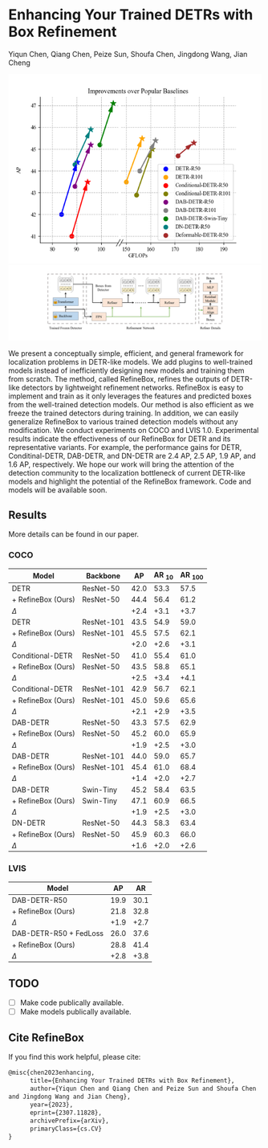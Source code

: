 
# Enhancing Your Trained DETRs with Box Refinement

Yiqun Chen, Qiang Chen, Peize Sun, Shoufa Chen, Jingdong Wang, Jian Cheng

![](./assets/improvements.png)
![](./assets/ModelDetails.png)

We present a conceptually simple, efficient, and general framework for localization problems in DETR-like models. We add plugins to well-trained models instead of inefficiently designing new models and training them from scratch. The method, called RefineBox, refines the outputs of DETR-like detectors by lightweight refinement networks. RefineBox is easy to implement and train as it only leverages the features and predicted boxes from the well-trained detection models. Our method is also efficient as we freeze the trained detectors during training. In addition, we can easily generalize RefineBox to various trained detection models without any modification. We conduct experiments on COCO and LVIS $1.0$. Experimental results indicate the effectiveness of our RefineBox for DETR and its representative variants. For example, the performance gains for DETR, Conditinal-DETR, DAB-DETR, and DN-DETR are 2.4 AP, 2.5 AP, 1.9 AP, and 1.6 AP, respectively. We hope our work will bring the attention of the detection community to the localization bottleneck of current DETR-like models and highlight the potential of the RefineBox framework. Code and models will be available soon.

## Results

More details can be found in our paper.

### COCO

| Model               | Backbone   | AP   | AR $_{10}$ | AR $_{100}$ |
| -----               | --------   | ---- | ---------- | ----------- |
| DETR                | ResNet-50  | 42.0 | 53.3       | 57.5        |
| +  RefineBox (Ours) | ResNet-50  | 44.4 | 56.4       | 61.2        |
| $\Delta$            |            | +2.4 | +3.1       | +3.7        |
| DETR                | ResNet-101 | 43.5 | 54.9       | 59.0        |
| +  RefineBox (Ours) | ResNet-101 | 45.5 | 57.5       | 62.1        |
| $\Delta$            |            | +2.0 | +2.6       | +3.1        |
| Conditional-DETR    | ResNet-50  | 41.0 | 55.4       | 61.0        |
| +  RefineBox (Ours) | ResNet-50  | 43.5 | 58.8       | 65.1        |
| $\Delta$            |            | +2.5 | +3.4       | +4.1        |
| Conditional-DETR    | ResNet-101 | 42.9 | 56.7       | 62.1        |
| +  RefineBox (Ours) | ResNet-101 | 45.0 | 59.6       | 65.6        |
| $\Delta$            |            | +2.1 | +2.9       | +3.5        |
| DAB-DETR            | ResNet-50  | 43.3 | 57.5       | 62.9        |
| +  RefineBox (Ours) | ResNet-50  | 45.2 | 60.0       | 65.9        |
| $\Delta$            |            | +1.9 | +2.5       | +3.0        |
| DAB-DETR            | ResNet-101 | 44.0 | 59.0       | 65.7        |
| +  RefineBox (Ours) | ResNet-101 | 45.4 | 61.0       | 68.4        |
| $\Delta$            |            | +1.4 | +2.0       | +2.7        |
| DAB-DETR            | Swin-Tiny  | 45.2 | 58.4       | 63.5        |
| +  RefineBox (Ours) | Swin-Tiny  | 47.1 | 60.9       | 66.5        |
| $\Delta$            |            | +1.9 | +2.5       | +3.0        |
| DN-DETR             | ResNet-50  | 44.3 | 58.3       | 63.4        |
| +  RefineBox (Ours) | ResNet-50  | 45.9 | 60.3       | 66.0        |
| $\Delta$            |            | +1.6 | +2.0       | +2.6        |

### LVIS

| Model                  | AP   | AR   |
| -----                  | --   | --   |
| DAB-DETR-R50           | 19.9 | 30.1 |
| + RefineBox (Ours)     | 21.8 | 32.8 |
| $\Delta$               | +1.9 | +2.7 |
| DAB-DETR-R50 + FedLoss | 26.0 | 37.6 |
| +  RefineBox (Ours)    | 28.8 | 41.4 |
| $\Delta$               | +2.8 | +3.8 |

## TODO

- [ ] Make code publically available.
- [ ] Make models publically available.

## Cite RefineBox

If you find this work helpful, please cite:

```
@misc{chen2023enhancing,
      title={Enhancing Your Trained DETRs with Box Refinement}, 
      author={Yiqun Chen and Qiang Chen and Peize Sun and Shoufa Chen and Jingdong Wang and Jian Cheng},
      year={2023},
      eprint={2307.11828},
      archivePrefix={arXiv},
      primaryClass={cs.CV}
}
```
